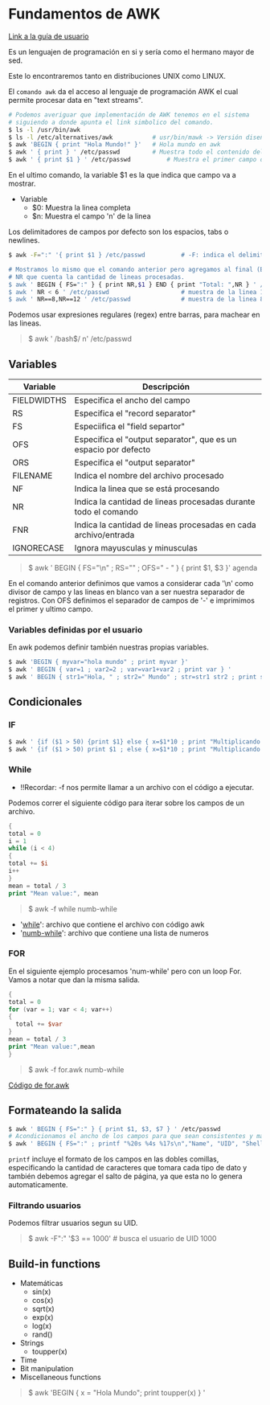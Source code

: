 # Fundamentos de AWK
[Link a la guía de usuario](https://www.gnu.org/software/gawk/manual/gawk.html)

Es un lenguajen de programación en si y sería como el hermano mayor de sed.

Este lo encontraremos tanto en distribuciones UNIX como LINUX.

El `comando awk` da el acceso al lenguaje de programación AWK el cual permite procesar data en "text streams".

```bash
# Podemos averiguar que implementación de AWK tenemos en el sistema
# siguiendo a donde apunta el link simbolico del comando.
$ ls -l /usr/bin/awk
$ ls -l /etc/alternatives/awk			# usr/bin/mawk -> Versión diseñada para speed y performance
$ awk 'BEGIN { print "Hola Mundo!" }'	# Hola mundo en awk
$ awk ' { print } ' /etc/passwd			# Muestra todo el contenido del archivo
$ awk ' { print $1 } ' /etc/passwd			# Muestra el primer campo de lineas del archivo
```

En el ultimo comando, la variable $1 es la que indica que campo va a mostrar.

- Variable
  - $0: Muestra la linea completa
  - $n: Muestra el campo 'n' de la linea

Los delimitadores de campos por defecto son los espacios, tabs o newlines.

```bash
$ awk -F=":" '{ print $1 } /etc/passwd			# -F: indica el delimitador

# Mostramos lo mismo que el comando anterior pero agregamos al final (END) la variable
# NR que cuenta la cantidad de lineas procesadas.
$ awk ' BEGIN { FS=":" } { print NR,$1 } END { print "Total: ",NR } ' /etc/passwd
$ awk ' NR < 6 ' /etc/passwd					# muestra de la linea 1 al 6
$ awk ' NR==8,NR==12 ' /etc/passwd				# muestra de la linea 8 a 12
```

Podemos usar expresiones regulares (regex) entre barras, para machear en las lineas.
> $ awk ' /bash$/ n' /etc/passwd

## Variables
| Variable         | Descripción                                                     |
| ---------------- | --------------------------------------------------------------- |
| FIELDWIDTHS      | Especifica el ancho del campo                                   |
| RS               | Especifica el "record separator"                                |
| FS               | Especiifica el "field separtor"                                 |
| OFS              | Especifica el "output separator", que es un espacio por defecto |
| ORS              | Especifica el "output separator"                                |
| FILENAME         | Indica el nombre del archivo procesado                          |
| NF               | Indica la linea que se está procesando                          |
| NR			   | Indica la cantidad de lineas procesadas durante todo el comando |
| FNR              | Indica la cantidad de lineas procesadas en cada archivo/entrada |
| IGNORECASE       | Ignora mayusculas y minusculas                                  |

> $ awk ' BEGIN { FS="\n" ; RS="" ; OFS=" - " } { print $1, $3 }' agenda

En el comando anterior definimos que vamos a considerar cada '\n' como divisor de campo y las lineas en blanco van a ser nuestra separador de registros. Con OFS definimos el separador de campos de '-' e imprimimos el primer y ultimo campo.

### Variables definidas por el usuario
En awk podemos definir también nuestras propias variables.
```bash
$ awk 'BEGIN { myvar="hola mundo" ; print myvar }'
$ awk ' BEGIN { var=1 ; var2=2 ; var=var1+var2 ; print var } '
$ awk ' BEGIN { str1="Hola, " ; str2=" Mundo" ; str=str1 str2 ; print str} '
```

## Condicionales
### IF
```bash
$ awk ' {if ($1 > 50) {print $1} else { x=$1*10 ; print "Multiplicando: " x} } ' numeros
$ awk ' {if ($1 > 50) print $1 ; else { x=$1*10 ; print "Multiplicando: " x} } ' numeros	# podemos sacar algunos {} y colocar ;
```


### While
- !!Recordar: -f nos permite llamar a un archivo con el código a ejecutar.

Podemos correr el siguiente código para iterar sobre los campos de un archivo.
```awk
{
total = 0
i = 1
while (i < 4)
{
total += $i
i++
}
mean = total / 3
print "Mean value:", mean
```
> $ awk -f while numb-while

- '[while](ch10/while.awk)': archivo que contiene el archivo con código awk
- '[numb-while](ch10/numb-while)': archivo que contiene una lista de numeros

### FOR
En el siguiente ejemplo procesamos 'num-while' pero con un loop For. Vamos a notar que dan la misma salida.
```awk
{
total = 0
for (var = 1; var < 4; var++)
{
  total += $var
}
mean = total / 3
print "Mean value:",mean
}
```
> $ awk -f for.awk numb-while

[Código de for.awk](ch10/for.awk)

## Formateando la salida

```bash
$ awk ' BEGIN { FS=":" } { print $1, $3, $7 } ' /etc/passwd
# Acondicionamos el ancho de los campos para que sean consistentes y más legibles
$ awk ' BEGIN { FS=":" ; printf "%20s %4s %17s\n","Name", "UID", "Shell" } { printf "%20s %4d %17s\n", $1, $3, $7 } ' /etc/passwd
```

`printf` incluye el formato de los campos en las dobles comillas, especificando la cantidad de caracteres que tomara cada tipo de dato y también debemos agregar el salto de página, ya que esta no lo genera automaticamente.

### Filtrando usuarios
Podemos filtrar usuarios segun su UID.
> $ awk -F":" '$3 == 1000'		# busca el usuario de UID 1000

## Build-in functions
- Matemáticas
  - sin(x)
  - cos(x)
  - sqrt(x)
  - exp(x)
  - log(x)
  - rand()
- Strings
  - toupper(x)
- Time
- Bit manipulation
- Miscellaneous functions

> $ awk 'BEGIN { x = "Hola Mundo"; print toupper(x) } '